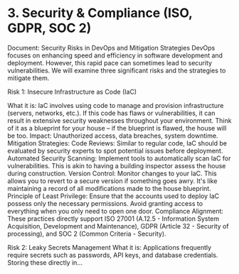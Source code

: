<h1>3. Security & Compliance (ISO, GDPR, SOC 2)</h1>
Document: Security Risks in DevOps and Mitigation Strategies
DevOps focuses on enhancing speed and efficiency in software development and deployment. However, this rapid pace can sometimes lead to security vulnerabilities. We will examine three significant risks and the strategies to mitigate them.

Risk 1: Insecure Infrastructure as Code (IaC)

What it is: IaC involves using code to manage and provision infrastructure (servers, networks, etc.). If this code has flaws or vulnerabilities, it can result in extensive security weaknesses throughout your environment. Think of it as a blueprint for your house – if the blueprint is flawed, the house will be too.
  Impact: Unauthorized access, data breaches, system downtime.
  Mitigation Strategies:
    Code Reviews: Similar to regular code, IaC should be evaluated by security experts to spot potential issues before deployment.
      Automated Security Scanning: Implement tools to automatically scan IaC for vulnerabilities. This is akin to having a building inspector assess the house during construction.
      Version Control: Monitor changes to your IaC. This allows you to revert to a secure version if something goes awry. It's like maintaining a record of all modifications made to the house blueprint.
      Principle of Least Privilege: Ensure that the accounts used to deploy IaC possess only the necessary permissions. Avoid granting access to everything when you only need to open one door.
      Compliance Alignment: These practices directly support ISO 27001 (A.12.5 - Information System Acquisition, Development and Maintenance), GDPR (Article 32 - Security of processing), and SOC 2 (Common Criteria - Security).

Risk 2: Leaky Secrets Management
What it is: Applications frequently require secrets such as passwords, API keys, and database credentials. Storing these directly in...
